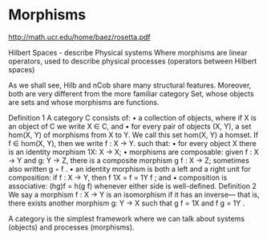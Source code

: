 # Morphisms

http://math.ucr.edu/home/baez/rosetta.pdf


Hilbert Spaces - describe Physical systems
Where morphisms are linear operators, used to describe physical processes (operators between Hilbert spaces)

As we shall see, Hilb and nCob share many structural features. Moreover, both are very different from
the more familiar category Set, whose objects are sets and whose morphisms are functions.

Definition 1 A category C consists of:
• a collection of objects, where if X is an object of C we write X ∈ C, and
• for every pair of objects (X, Y), a set hom(X, Y) of morphisms from X to Y. We call this set hom(X, Y) a
homset. If f ∈ hom(X, Y), then we write f : X → Y.
such that:
• for every object X there is an identity morphism 1X: X → X;
• morphisms are composable: given f : X → Y and g: Y → Z, there is a composite morphism g f : X → Z;
sometimes also written g ◦ f .
• an identity morphism is both a left and a right unit for composition: if f : X → Y, then f 1X = f = 1Y f ;
and
• composition is associative: (hg)f = h(g f) whenever either side is well-defined.
Definition 2 We say a morphism f : X → Y is an isomorphism if it has an inverse— that is, there exists another
morphism g: Y → X such that g f = 1X and f g = 1Y .

A category is the simplest framework where we can talk about systems (objects) and processes (morphisms).



